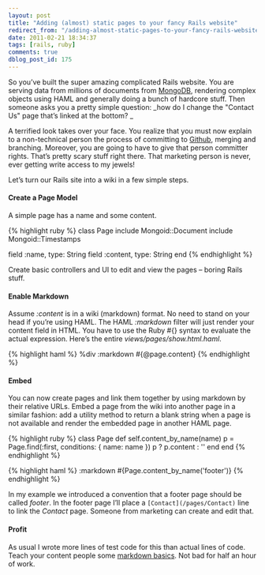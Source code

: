 ```yaml
---
layout: post
title: "Adding (almost) static pages to your fancy Rails website"
redirect_from: "/adding-almost-static-pages-to-your-fancy-rails-website/"
date: 2011-02-21 18:34:37
tags: [rails, ruby]
comments: true
dblog_post_id: 175
---
```

So you’ve built the super amazing complicated Rails website. You are serving data from millions of documents from [MongoDB](http://www.mongodb.org/), rendering complex objects using HAML and generally doing a bunch of hardcore stuff. Then someone asks you a pretty simple question: _how do I change the "Contact Us" page that’s linked at the bottom? _

A terrified look takes over your face. You realize that you must now explain to a non-technical person the process of committing to [Github](https://github.com/), merging and branching. Moreover, you are going to have to give that person committer rights. That’s pretty scary stuff right there. That marketing person is never, ever getting write access to my jewels!

Let’s turn our Rails site into a wiki in a few simple steps.

#### Create a Page Model

A simple page has a name and some content.

{% highlight ruby %}
class Page
  include Mongoid::Document
  include Mongoid::Timestamps

  field :name, type: String
  field :content, type: String
end
{% endhighlight %}

Create basic controllers and UI to edit and view the pages – boring Rails stuff.

#### Enable Markdown

Assume _:content_ is in a wiki (markdown) format. No need to stand on your head if you’re using HAML. The HAML _:markdown_ filter will just render your content field in HTML. You have to use the Ruby #{} syntax to evaluate the actual expression. Here’s the entire _views/pages/show.html.haml_.

{% highlight haml %}
%div
  :markdown
    #{@page.content}
{% endhighlight %}

#### Embed

You can now create pages and link them together by using markdown by their relative URLs. Embed a page from the wiki into another page in a similar fashion: add a utility method to return a blank string when a page is not available and render the embedded page in another HAML page.

{% highlight ruby %}
class Page
  def self.content_by_name(name)
    p = Page.find(:first, conditions: { name: name })
    p ? p.content : ''
  end
end
{% endhighlight %}

{% highlight haml %}
:markdown
  #{Page.content_by_name('footer')}
{% endhighlight %}

In my example we introduced a convention that a footer page should be called _footer_. In the footer page I’ll place a `[Contact](/pages/Contact)` line to link the _Contact_ page. Someone from marketing can create and edit that.

#### Profit

As usual I wrote more lines of test code for this than actual lines of code. Teach your content people some [markdown basics](http://daringfireball.net/projects/markdown/basics). Not bad for half an hour of work.
